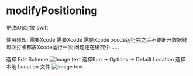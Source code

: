# modifyPositioning
更改iOS定位 swift

使用须知: 需要Xcode 需要Xcode 需要Xcode xcode运行完之后不要断开数据线 每次打卡都需Xcode运行一次 
问题还在研究中……

选择 Edit Scheme
![Image text](https://raw.githubusercontent.com/yiruchujian/modifyPositioning/master/image-folder/1.png)
选择Run -> Options -> Defailt Location 选择本地 Location 文件
![Image text](https://raw.githubusercontent.com/yiruchujian/modifyPositioning/master/image-folder/2.png)

